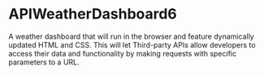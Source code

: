 # APIWeatherDashboard6
A weather dashboard that will run in the browser and feature dynamically updated HTML and CSS. This will let Third-party APIs allow developers to access their data and functionality by making requests with specific parameters to a URL.
